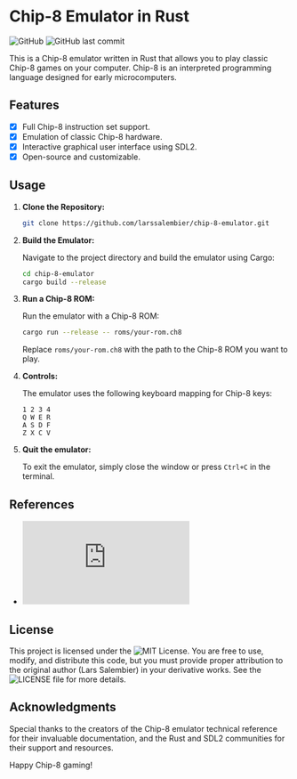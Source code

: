 # Chip-8 Emulator in Rust

![GitHub](https://img.shields.io/github/license/larssalembier/chip-8-emulator)
![GitHub last commit](https://img.shields.io/github/last-commit/larssalembier/chip-8-emulator)

This is a Chip-8 emulator written in Rust that allows you to play classic Chip-8 games on your computer. Chip-8 is an interpreted programming language designed for early microcomputers.

## Features

- [x] Full Chip-8 instruction set support.
- [x] Emulation of classic Chip-8 hardware.
- [x] Interactive graphical user interface using SDL2.
- [x] Open-source and customizable.

## Usage

1. **Clone the Repository:**

   ```bash
   git clone https://github.com/larssalembier/chip-8-emulator.git
2. **Build the Emulator:**

   Navigate to the project directory and build the emulator using Cargo:

   ```bash
   cd chip-8-emulator
   cargo build --release
   ```

3. **Run a Chip-8 ROM:**

   Run the emulator with a Chip-8 ROM:

   ```bash
   cargo run --release -- roms/your-rom.ch8
   ```

   Replace `roms/your-rom.ch8` with the path to the Chip-8 ROM you want to play.

4. **Controls:**

   The emulator uses the following keyboard mapping for Chip-8 keys:

   ```
   1 2 3 4
   Q W E R
   A S D F
   Z X C V
   ```

5. **Quit the emulator:**

   To exit the emulator, simply close the window or press `Ctrl+C` in the terminal.

## References

- ![Chip-8 Technical Reference](http://devernay.free.fr/hacks/chip8/C8TECH10.HTM)

## License

This project is licensed under the ![MIT License](/LICENSE). You are free to use, modify, and distribute this code, but you must provide proper attribution to the original author (Lars Salembier) in your derivative works. See the ![LICENSE](/LICENSE) file for more details.

## Acknowledgments

Special thanks to the creators of the Chip-8 emulator technical reference for their invaluable documentation, and the Rust and SDL2 communities for their support and resources.

Happy Chip-8 gaming!
